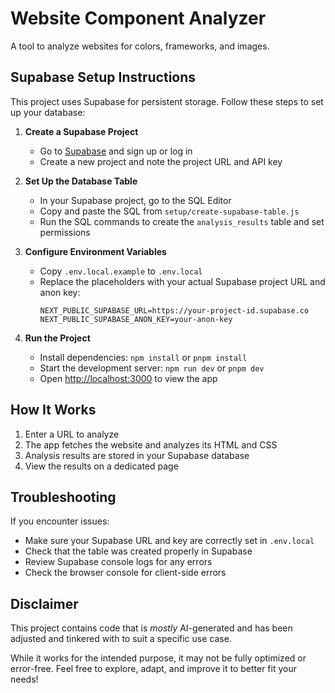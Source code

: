 # Website Component Analyzer

A tool to analyze websites for colors, frameworks, and images.

## Supabase Setup Instructions

This project uses Supabase for persistent storage. Follow these steps to set up your database:

1. **Create a Supabase Project**

   - Go to [Supabase](https://supabase.com/) and sign up or log in
   - Create a new project and note the project URL and API key

2. **Set Up the Database Table**

   - In your Supabase project, go to the SQL Editor
   - Copy and paste the SQL from `setup/create-supabase-table.js`
   - Run the SQL commands to create the `analysis_results` table and set permissions

3. **Configure Environment Variables**

   - Copy `.env.local.example` to `.env.local`
   - Replace the placeholders with your actual Supabase project URL and anon key:
     ```
     NEXT_PUBLIC_SUPABASE_URL=https://your-project-id.supabase.co
     NEXT_PUBLIC_SUPABASE_ANON_KEY=your-anon-key
     ```

4. **Run the Project**
   - Install dependencies: `npm install` or `pnpm install`
   - Start the development server: `npm run dev` or `pnpm dev`
   - Open [http://localhost:3000](http://localhost:3000) to view the app

## How It Works

1. Enter a URL to analyze
2. The app fetches the website and analyzes its HTML and CSS
3. Analysis results are stored in your Supabase database
4. View the results on a dedicated page

## Troubleshooting

If you encounter issues:

- Make sure your Supabase URL and key are correctly set in `.env.local`
- Check that the table was created properly in Supabase
- Review Supabase console logs for any errors
- Check the browser console for client-side errors

## Disclaimer

This project contains code that is _mostly_ AI-generated and has been adjusted and tinkered with to suit a specific use case.

While it works for the intended purpose, it may not be fully optimized or error-free. Feel free to explore, adapt, and improve it to better fit your needs!
